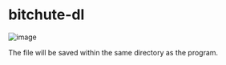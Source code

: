 # bitchute-dl

![image](https://user-images.githubusercontent.com/101054071/192286033-faf6d07d-29be-4056-9aff-fe2825cb238f.png)

The file will be saved within the same directory as the program.
